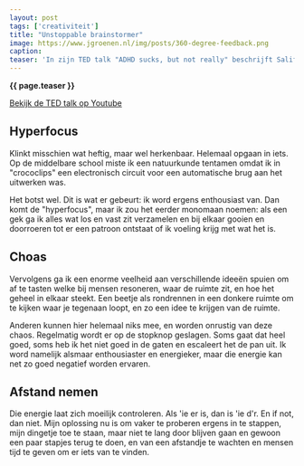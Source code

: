 ```yaml
---
layout: post
tags: ['creativiteit']
title: "Unstoppable brainstormer"
image: https://www.jgroenen.nl/img/posts/360-degree-feedback.png
caption: 
teaser: 'In zijn TED talk "ADHD sucks, but not really" beschrijft Salif Mahamane hoe hij zijn hele leven te horen krijgt wat er allemaal mis met hem is, als hij weer eens niet oplet. En hoe hij wordt weggezet alsof hij niet normaal is.'
---
```

<strong>{{ page.teaser }}</strong>

[Bekijk de TED talk op Youtube](https://www.youtube.com/watch?v=fWCocjh5aK0)

## Hyperfocus

Klinkt misschien wat heftig, maar wel herkenbaar. Helemaal opgaan in iets. Op de middelbare school miste ik een natuurkunde tentamen omdat ik in "crococlips" een electronisch circuit voor een automatische brug aan het uitwerken was.

Het botst wel. Dit is wat er gebeurt: ik word ergens enthousiast van. Dan komt de "hyperfocus", maar ik zou het eerder monomaan noemen: als een gek ga ik alles wat los en vast zit verzamelen en bij elkaar gooien en doorroeren tot er een patroon ontstaat of ik voeling krijg met wat het is.

## Choas

Vervolgens ga ik een enorme veelheid aan verschillende ideeën spuien om af te tasten welke bij mensen resoneren, waar de ruimte zit, en hoe het geheel in elkaar steekt. Een beetje als rondrennen in een donkere ruimte om te kijken waar je tegenaan loopt, en zo een idee te krijgen van de ruimte.

Anderen kunnen hier helemaal niks mee, en worden onrustig van deze chaos. Regelmatig wordt er op de stopknop geslagen. Soms gaat dat heel goed, soms heb ik het niet goed in de gaten en escaleert het de pan uit. Ik word namelijk alsmaar enthousiaster en energieker, maar die energie kan net zo goed negatief worden ervaren.

## Afstand nemen

Die energie laat zich moeilijk controleren. Als 'ie er is, dan is 'ie d'r. En if not, dan niet. Mijn oplossing nu is om vaker te proberen ergens in te stappen, mijn dingetje toe te staan, maar niet te lang door blijven gaan en gewoon een paar stapjes terug te doen, en van een afstandje te wachten en mensen tijd te geven om er iets van te vinden.
